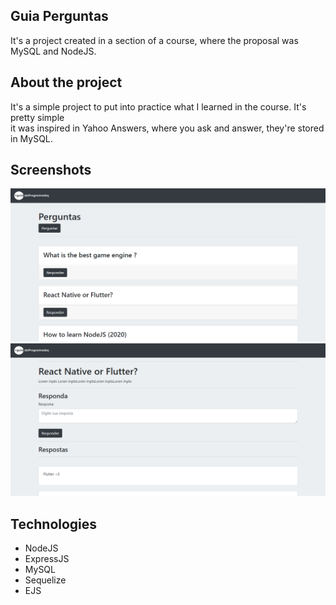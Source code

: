 ## Guia Perguntas
It's a project created in a section of a course, where the proposal was MySQL and NodeJS. 

## About the project
It's a simple project to put into practice what I learned in the course. It's pretty simple <br>
it was inspired in Yahoo Answers, where you ask and answer, they're stored in MySQL.

## Screenshots
<img src="https://github.com/CauaS1/guia-perguntas/blob/master/screenshots/initial-screen.PNG">
<img src="https://github.com/CauaS1/guia-perguntas/blob/master/screenshots/answer-screen.PNG">

## Technologies
<ul>
  <li>NodeJS</li>
  <li>ExpressJS</li>
  <li>MySQL</li>
  <li>Sequelize</li>
  <li>EJS</li>
</ul>
